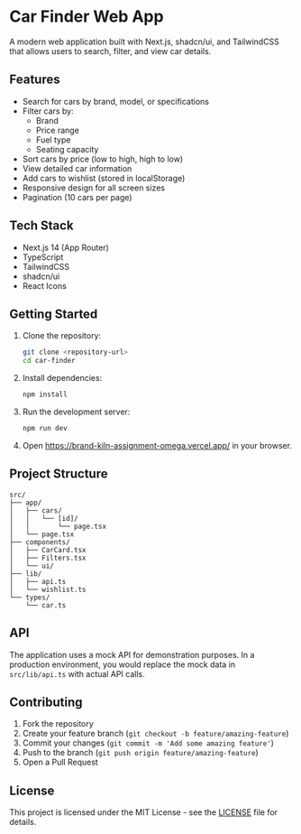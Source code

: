# Car Finder Web App

A modern web application built with Next.js, shadcn/ui, and TailwindCSS that allows users to search, filter, and view car details.

## Features

- Search for cars by brand, model, or specifications
- Filter cars by:
  - Brand
  - Price range
  - Fuel type
  - Seating capacity
- Sort cars by price (low to high, high to low)
- View detailed car information
- Add cars to wishlist (stored in localStorage)
- Responsive design for all screen sizes
- Pagination (10 cars per page)

## Tech Stack

- Next.js 14 (App Router)
- TypeScript
- TailwindCSS
- shadcn/ui
- React Icons

## Getting Started

1. Clone the repository:
   ```bash
   git clone <repository-url>
   cd car-finder
   ```

2. Install dependencies:
   ```bash
   npm install
   ```

3. Run the development server:
   ```bash
   npm run dev
   ```

4. Open https://brand-kiln-assignment-omega.vercel.app/ in your browser.

## Project Structure

```
src/
├── app/
│   ├── cars/
│   │   └── [id]/
│   │       └── page.tsx
│   └── page.tsx
├── components/
│   ├── CarCard.tsx
│   ├── Filters.tsx
│   └── ui/
├── lib/
│   ├── api.ts
│   └── wishlist.ts
└── types/
    └── car.ts
```

## API

The application uses a mock API for demonstration purposes. In a production environment, you would replace the mock data in `src/lib/api.ts` with actual API calls.

## Contributing

1. Fork the repository
2. Create your feature branch (`git checkout -b feature/amazing-feature`)
3. Commit your changes (`git commit -m 'Add some amazing feature'`)
4. Push to the branch (`git push origin feature/amazing-feature`)
5. Open a Pull Request

## License

This project is licensed under the MIT License - see the [LICENSE](LICENSE) file for details.
